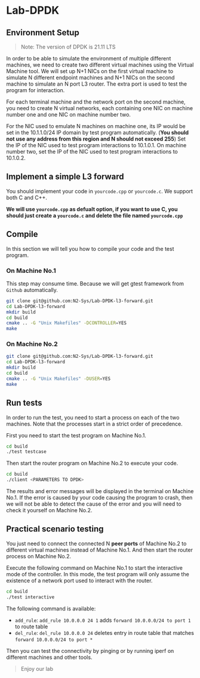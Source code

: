 # Lab-DPDK

## Environment Setup

> Note: The version of DPDK is 21.11 LTS

In order to be able to simulate the environment of multiple different machines, we need to create two different virtual machines using the Virtual Machine tool.
We will set up N+1 NICs on the first virtual machine to simulate N different endpoint machines and N+1 NICs on the second machine to simulate an N port L3 router.
The extra port is used to test the program for interaction.

For each terminal machine and the network port on the second machine, you need to create N virtual networks, each containing one NIC on machine number one and one NIC on machine number two.

For the NIC used to emulate N machines on machine one, its IP would be set in the 10.1.1.0/24 IP domain by test program automatically. (**You should not use any address from this region and N should not exceed 255**)
Set the IP of the NIC used to test program interactions to 10.1.0.1. On machine number two, set the IP of the NIC used to test program interactions to 10.1.0.2.

## Implement a simple L3 forward

You should implement your code in `yourcode.cpp` or `yourcode.c`.
We support both C and C++.

**We will use `yourcode.cpp` as defualt option, if you want to use C, you should just create a `yourcode.c` and delete the file named `yourcode.cpp`**

## Compile

In this section we will tell you how to compile your code and the test program.

### On Machine No.1

This step may consume time.
Because we will get gtest framework from `Github` automatically.

``` bash
git clone git@github.com:N2-Sys/Lab-DPDK-l3-forward.git
cd Lab-DPDK-l3-forward
mkdir build
cd build
cmake .. -G "Unix Makefiles" -DCONTROLLER=YES
make
```

### On Machine No.2

``` bash
git clone git@github.com:N2-Sys/Lab-DPDK-l3-forward.git
cd Lab-DPDK-l3-forward
mkdir build
cd build
cmake .. -G "Unix Makefiles" -DUSER=YES
make
```

## Run tests

In order to run the test, you need to start a process on each of the two machines.
Note that the processes start in a strict order of precedence.

First you need to start the test program on Machine No.1.

``` bash
cd build
./test testcase
```

Then start the router program on Machine No.2 to execute your code.

``` bash
cd build
./client <PARAMETERS TO DPDK>
```

The results and error messages will be displayed in the terminal on Machine No.1.
If the error is caused by your code causing the program to crash, then we will not be able to detect the cause of the error and you will need to check it yourself on Machine No.2.

## Practical scenario testing

You just need to connect the connected N **peer ports** of Machine No.2 to different virtual machines instead of Machine No.1.
And then start the router process on Machine No.2.

Execute the following command on Machine No.1 to start the interactive mode of the controller. In this mode, the test program will only assume the existence of a network port used to interact with the router.

``` bash
cd build
./test interactive
```

The following command is available:

* `add_rule`: `add_rule 10.0.0.0 24 1` adds `forward 10.0.0.0/24 to port 1` to route table
* `del_rule`: `del_rule 10.0.0.0 24` deletes entry in route table that matches `forward 10.0.0.0/24 to port *`

Then you can test the connectivity by pinging or by running iperf on different machines and other tools.

> Enjoy our lab
